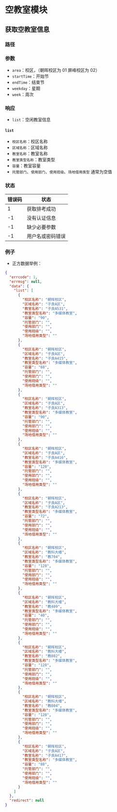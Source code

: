 # 空教室模块

## 获取空教室信息

### 路径

<Route method="GET" :auth="true" path="/api/freeroom" />

### 参数

- `area`：校区，（朝晖校区为 01 屏峰校区为 02）
- `startTime`：开始节
- `endTime`：结束节
- `weekday`：星期
- `week`：周次

### 响应

- `list`：空闲教室信息

#### `list`

- `校区名称`：校区名称
- `区域名称`：区域名称
- `教室名称`：教室名称
- `教室类型名称`：教室类型
- `容量`：教室容量
- `托管部门`、`使用部门`、`使用班级`、`场地借用类型` 通常为空值

### 状态

| 错误码 | 状态             |
| ------ | ---------------- |
| 1      | 获取排考成功     |
| -1     | 没有认证信息     |
| -1     | 缺少必要参数     |
| -1     | 用户名或密码错误 |

### 例子

- 正方数据举例：

```json
{
  "errcode": 1,
  "errmsg": null,
  "data": {
    "list": [
      {
        "校区名称": "朝晖校区",
        "区域名称": "子良A区",
        "教室名称": "子良A531",
        "教室类型名称": "多媒体教室",
        "容量": "90",
        "托管部门": "",
        "使用部门": "",
        "使用班级": "",
        "场地借用类型": ""
      },
      {
        "校区名称": "朝晖校区",
        "区域名称": "子良A区",
        "教室名称": "子良A415",
        "教室类型名称": "多媒体教室",
        "容量": "88",
        "托管部门": "",
        "使用部门": "",
        "使用班级": "",
        "场地借用类型": ""
      },
      {
        "校区名称": "朝晖校区",
        "区域名称": "子良A区",
        "教室名称": "子良A313",
        "教室类型名称": "多媒体教室",
        "容量": "90",
        "托管部门": "",
        "使用部门": "",
        "使用班级": "",
        "场地借用类型": ""
      },
      {
        "校区名称": "朝晖校区",
        "区域名称": "子良A区",
        "教室名称": "子良A416",
        "教室类型名称": "多媒体教室",
        "容量": "120",
        "托管部门": "",
        "使用部门": "",
        "使用班级": "",
        "场地借用类型": ""
      },
      {
        "校区名称": "朝晖校区",
        "区域名称": "子良A区",
        "教室名称": "子良A213",
        "教室类型名称": "多媒体教室",
        "容量": "72",
        "托管部门": "",
        "使用部门": "",
        "使用班级": "",
        "场地借用类型": ""
      },
      {
        "校区名称": "朝晖校区",
        "区域名称": "教科大楼",
        "教室名称": "教704",
        "教室类型名称": "多媒体教室",
        "容量": "128",
        "托管部门": "",
        "使用部门": "",
        "使用班级": "",
        "场地借用类型": ""
      },
      {
        "校区名称": "朝晖校区",
        "区域名称": "教科大楼",
        "教室名称": "教409",
        "教室类型名称": "多媒体教室",
        "容量": "40",
        "托管部门": "",
        "使用部门": "",
        "使用班级": "",
        "场地借用类型": ""
      },
      {
        "校区名称": "朝晖校区",
        "区域名称": "教科大楼",
        "教室名称": "教802",
        "教室类型名称": "多媒体教室",
        "容量": "128",
        "托管部门": "",
        "使用部门": "",
        "使用班级": "",
        "场地借用类型": ""
      },
      {
        "校区名称": "朝晖校区",
        "区域名称": "教科大楼",
        "教室名称": "教804",
        "教室类型名称": "多媒体教室",
        "容量": "128",
        "托管部门": "",
        "使用部门": "",
        "使用班级": "",
        "场地借用类型": ""
      },
      {
        "校区名称": "朝晖校区",
        "区域名称": "子良A区",
        "教室名称": "子良A417",
        "教室类型名称": "多媒体教室",
        "容量": "88",
        "托管部门": "",
        "使用部门": "",
        "使用班级": "",
        "场地借用类型": ""
      }
    ]
  },
  "redirect": null
}
```